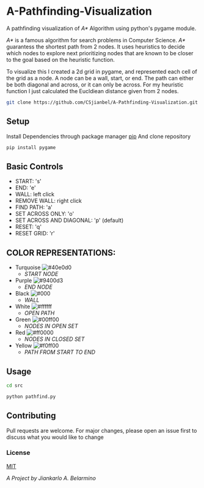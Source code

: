 # A-Pathfinding-Visualization
A pathfinding visualization of _A*_ Algorithm using python's pygame module. 

_A*_ is a famous algorithm for search problems in Computer Science. _A*_ guarantess the shortest path from 2 nodes. 
It uses heuristics to decide which nodes to explore next prioritizing nodes that are known to be closer to the goal based on the heuristic function. 

To visualize this I created a 2d grid in pygame, and represented each cell of the grid as a node. A node can be a wall, start, or end. The path can either be both diagonal and across, or it can only be across. For my heuristic function I just calculated the Eucldiean distance given from 2 nodes.  


```bash
git clone https://github.com/CSjianbel/A-Pathfinding-Visualization.git
```

## Setup

Install Dependencies through package manager [pip](https://pip.pypa.io/en/stable/installing/)
And clone repository

```bash
pip install pygame
```

## Basic Controls

* START: 's' 
* END: 'e' 
* WALL: left click
* REMOVE WALL: right click
* FIND PATH: 'a'
* SET ACROSS ONLY: 'o'
* SET ACROSS AND DIAGONAL: 'p' (default)
* RESET: 'q'
* RESET GRID: 'r'

## COLOR REPRESENTATIONS:

* Turquoise ![#40e0d0](https://via.placeholder.com/15/40e0d0/000000?text=+)  
	* _START NODE_
* Purple ![#9400d3](https://via.placeholder.com/15/9400d3/000000?text=+)  
	* _END NODE_
* Black ![#000](https://via.placeholder.com/15/000/000000?text=+)  
	* _WALL_
* White ![#ffffff](https://via.placeholder.com/15/ffffff/000000?text=+)  
   * _OPEN PATH_
* Green ![#00ff00](https://via.placeholder.com/15/00ff00/000000?text=+)  
    * _NODES IN OPEN SET_
* Red  ![#ff0000](https://via.placeholder.com/15/ff0000/000000?text=+)  
	* _NODES IN CLOSED SET_
* Yellow ![#f0ff00](https://via.placeholder.com/15/f0ff00/000000?text=+)  
	* _PATH FROM START TO END_

## Usage

```bash
cd src

python pathfind.py
```

## Contributing

Pull requests are welcome. For major changes, please open an issue first to discuss what you would like to change


### License
[MIT](https://choosealicense.com/licenses/mit/)

*A Project by Jiankarlo A. Belarmino*
